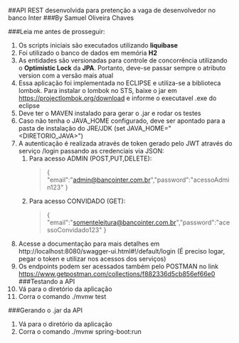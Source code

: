 ##API REST desenvolvida para pretenção a vaga de desenvolvedor no banco Inter
###By Samuel Oliveira Chaves

###Leia me antes de prosseguir:

1. Os scripts iniciais são executados utilizando **liquibase**
2. Foi utilizado o banco de dados em memória **H2**
3. As entidades são versionadas para controle de concorrência utilizando o **Optimistic Lock** da **JPA**. Portanto, deve-se passar sempre o atributo version com a versão mais atual
4. Essa aplicação foi implementada no ECLIPSE e utiliza-se a biblioteca lombok. Para instalar o lombok no STS, baixe o jar em https://projectlombok.org/download e informe o executavel .exe do eclipse
5. Deve ter o MAVEN instalado para gerar o .jar e rodar os testes
6. Caso não tenha o JAVA_HOME configurado, deve ser apontado para a pasta de instalação do JRE/JDK (set JAVA_HOME="<DIRETORIO_JAVA>")
7. A autenticação é realizada através de token gerado pelo JWT através do serviço /login passando as credenciais via JSON:
	1. Para acesso ADMIN (POST,PUT,DELETE):
		> {
			"email":"admin@bancointer.com.br","password":"acessoAdmin123"
		> }
	2. Para acesso CONVIDADO (GET):
		> {
			"email":"somenteleitura@bancointer.com.br","password":"acessoConvidado123"
		> }	
8. Acesse a documentação para mais detalhes em http://localhost:8080/swagger-ui.html#!/default/login (É preciso logar, pegar o token e utilizar nos acessos dos serviços)
9. Os endpoints podem ser acessados também pelo POSTMAN no link https://www.getpostman.com/collections/f882336d5cb856ef66e0
###Testando a API
1. Vá para o diretório da aplicação
2. Corra o comando ./mvnw test

###Gerando o .jar da API
1. Vá para o diretório da aplicação
2. Corra o comando ./mvnw spring-boot:run